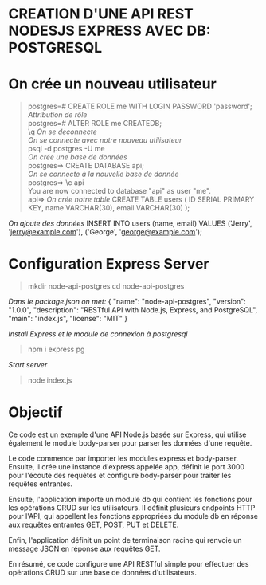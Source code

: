 # CREATION D'UNE API REST NODESJS EXPRESS AVEC DB: POSTGRESQL

# On crée un nouveau utilisateur

 > postgres=# CREATE ROLE me WITH LOGIN PASSWORD 'password'; </br>
 *Attribution de rôle*<br>
 > postgres=# ALTER ROLE me CREATEDB;<br>
 > \q *On se deconnecte*<br>
 *On se connecte avec notre nouveau utilisateur*<br>
 > psql -d postgres -U me<br>
 *On crée une base de données*<br>
 >postgres=> CREATE DATABASE api;<br>
 *On se connecte à la nouvelle base de donnée*<br>
 > postgres=> \c api<br>
   >You are now connected to database "api" as user "me".<br>
 > api=>
 *On crée notre table*
    CREATE TABLE users (
    ID SERIAL PRIMARY KEY,
    name VARCHAR(30),
    email VARCHAR(30)
    );

 *On ajoute des données*
 INSERT INTO users (name, email)
  VALUES ('Jerry', 'jerry@example.com'), ('George', 'george@example.com');

# Configuration Express Server

> mkdir node-api-postgres
> cd node-api-postgres

*Dans le package.json on met:*
{
  "name": "node-api-postgres",
  "version": "1.0.0",
  "description": "RESTful API with Node.js, Express, and PostgreSQL",
  "main": "index.js",
  "license": "MIT"
}

*Install Express et le module de connexion à postgresql*
> npm i express pg

*Start server*
> node index.js

# Objectif

Ce code est un exemple d'une API Node.js basée sur Express, qui utilise également le module body-parser pour parser les données d'une requête. <br>

Le code commence par importer les modules express et body-parser. Ensuite, il crée une instance d'express appelée app, définit le port 3000 pour l'écoute des requêtes et configure body-parser pour traiter les requêtes entrantes.<br>

Ensuite, l'application importe un module db qui contient les fonctions pour les opérations CRUD sur les utilisateurs. Il définit plusieurs endpoints HTTP pour l'API, qui appellent les fonctions appropriées du module db en réponse aux requêtes entrantes GET, POST, PUT et DELETE.<br>

Enfin, l'application définit un point de terminaison racine qui renvoie un message JSON en réponse aux requêtes GET.<br>

En résumé, ce code configure une API RESTful simple pour effectuer des opérations CRUD sur une base de données d'utilisateurs.
